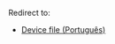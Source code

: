 Redirect to:

*   [Device file (Português)](/index.php/Device_file_(Portugu%C3%AAs) "Device file (Português)")
